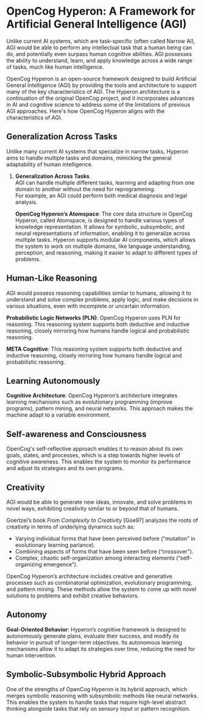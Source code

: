 # OpenCog Hyperon: A Framework for Artificial General Intelligence (AGI)

Unlike current AI systems, which are task-specific (often called Narrow AI), AGI would be able to perform any intellectual task that a human being can do, and potentially even surpass human cognitive abilities. AGI possesses the ability to understand, learn, and apply knowledge across a wide range of tasks, much like human intelligence.

OpenCog Hyperon is an open-source framework designed to build Artificial General Intelligence (AGI) by providing the tools and architecture to support many of the key characteristics of AGI. The Hyperon architecture is a continuation of the original OpenCog project, and it incorporates advances in AI and cognitive science to address some of the limitations of previous AGI approaches. Here's how OpenCog Hyperon aligns with the characteristics of AGI.

## Generalization Across Tasks

Unlike many current AI systems that specialize in narrow tasks, Hyperon aims to handle multiple tasks and domains, mimicking the general adaptability of human intelligence.

1. **Generalization Across Tasks**  
   AGI can handle multiple different tasks, learning and adapting from one domain to another without the need for reprogramming.  
   For example, an AGI could perform both medical diagnosis and legal analysis.

   **OpenCog Hyperon’s Atomspace**: The core data structure in OpenCog Hyperon, called Atomspace, is designed to handle various types of knowledge representation. It allows for symbolic, subsymbolic, and neural representations of information, enabling it to generalize across multiple tasks. Hyperon supports modular AI components, which allows the system to work on multiple domains, like language understanding, perception, and reasoning, making it easier to adapt to different types of problems.

## Human-Like Reasoning

AGI would possess reasoning capabilities similar to humans, allowing it to understand and solve complex problems, apply logic, and make decisions in various situations, even with incomplete or uncertain information.

**Probabilistic Logic Networks (PLN)**: OpenCog Hyperon uses PLN for reasoning. This reasoning system supports both deductive and inductive reasoning, closely mirroring how humans handle logical and probabilistic reasoning.

**META Cognitive**: This reasoning system supports both deductive and inductive reasoning, closely mirroring how humans handle logical and probabilistic reasoning.

## Learning Autonomously

**Cognitive Architecture**: OpenCog Hyperon’s architecture integrates learning mechanisms such as evolutionary programming (improve programs), pattern mining, and neural networks. This approach makes the machine adapt to a variable environment.

## Self-awareness and Consciousness

OpenCog's self-reflective approach enables it to reason about its own goals, states, and processes, which is a step towards higher levels of cognitive awareness. This enables the system to monitor its performance and adjust its strategies and its own programs.

## Creativity

AGI would be able to generate new ideas, innovate, and solve problems in novel ways, exhibiting creativity similar to or beyond that of humans.

Goertzel’s book _From Complexity to Creativity_ [Goe97] analyzes the roots of creativity in terms of underlying dynamics such as:
- Varying individual forms that have been perceived before (“mutation” in evolutionary learning parlance).
- Combining aspects of forms that have been seen before (“crossover”).
- Complex, chaotic self-organization among interacting elements (“self-organizing emergence”).

OpenCog Hyperon’s architecture includes creative and generative processes such as combinatorial optimization, evolutionary programming, and pattern mining. These methods allow the system to come up with novel solutions to problems and exhibit creative behaviors.

## Autonomy

**Goal-Oriented Behavior**: Hyperon’s cognitive framework is designed to autonomously generate plans, evaluate their success, and modify its behavior in pursuit of longer-term objectives. Its autonomous learning mechanisms allow it to adapt its strategies over time, reducing the need for human intervention.

## Symbolic-Subsymbolic Hybrid Approach

One of the strengths of OpenCog Hyperon is its hybrid approach, which merges symbolic reasoning with subsymbolic methods like neural networks. This enables the system to handle tasks that require high-level abstract thinking alongside tasks that rely on sensory input or pattern recognition.

